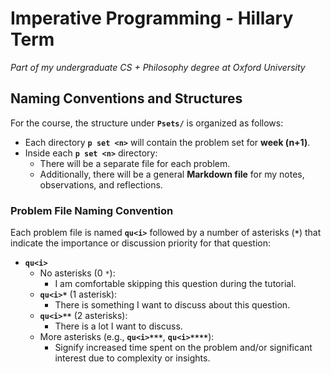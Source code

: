 # Imperative Programming - Hillary Term  
*Part of my undergraduate CS + Philosophy degree at Oxford University*

## Naming Conventions and Structures  

For the course, the structure under **`Psets/`** is organized as follows:

- Each directory **`p set <n>`** will contain the problem set for **week (n+1)**.
- Inside each **`p set <n>`** directory:
  - There will be a separate file for each problem.
  - Additionally, there will be a general **Markdown file** for my notes, observations, and reflections.  

### Problem File Naming Convention  

Each problem file is named **`qu<i>`** followed by a number of asterisks (**`*`**) that indicate the importance or discussion priority for that question:  

- **`qu<i>`**  
  - No asterisks (0 `*`):  
    - I am comfortable skipping this question during the tutorial.
  - **`qu<i>*`** (1 asterisk):  
    - There is something I want to discuss about this question.  
  - **`qu<i>**`** (2 asterisks):  
    - There is a lot I want to discuss.  
  - More asterisks (e.g., **`qu<i>***`**, **`qu<i>****`**):  
    - Signify increased time spent on the problem and/or significant interest due to complexity or insights.  

